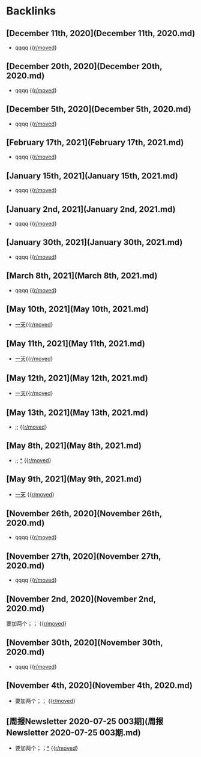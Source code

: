 
# Backlinks
## [December 11th, 2020](December 11th, 2020.md)
- qqqq {{[r/moved](../r/moved.md)}

## [December 20th, 2020](December 20th, 2020.md)
- qqqq {{[r/moved](../r/moved.md)}

## [December 5th, 2020](December 5th, 2020.md)
- qqqq {{[r/moved](../r/moved.md)}

## [February 17th, 2021](February 17th, 2021.md)
- qqqq {{[r/moved](../r/moved.md)}

## [January 15th, 2021](January 15th, 2021.md)
- qqqq {{[r/moved](../r/moved.md)}

## [January 2nd, 2021](January 2nd, 2021.md)
- qqqq {{[r/moved](../r/moved.md)}

## [January 30th, 2021](January 30th, 2021.md)
- qqqq {{[r/moved](../r/moved.md)}

## [March 8th, 2021](March 8th, 2021.md)
- qqqq {{[r/moved](../r/moved.md)}

## [May 10th, 2021](May 10th, 2021.md)
- [一天](../一天.md){{[r/moved](../r/moved.md)}

## [May 11th, 2021](May 11th, 2021.md)
- [一天](../一天.md){{[r/moved](../r/moved.md)}

## [May 12th, 2021](May 12th, 2021.md)
- [一天](../一天.md){{[r/moved](../r/moved.md)}

## [May 13th, 2021](May 13th, 2021.md)
- ;;  {{[r/moved](../r/moved.md)}

## [May 8th, 2021](May 8th, 2021.md)
- ;; [*](((-G0hKwSVW))) {{[r/moved](../r/moved.md)}

## [May 9th, 2021](May 9th, 2021.md)
- [一天](../一天.md) {{[r/moved](../r/moved.md)}

## [November 26th, 2020](November 26th, 2020.md)
- qqqq {{[r/moved](../r/moved.md)}

## [November 27th, 2020](November 27th, 2020.md)
- qqqq {{[r/moved](../r/moved.md)}

## [November 2nd, 2020](November 2nd, 2020.md)
要加两个；； {{[r/moved](../r/moved.md)}

## [November 30th, 2020](November 30th, 2020.md)
- qqqq {{[r/moved](../r/moved.md)}

## [November 4th, 2020](November 4th, 2020.md)
- 要加两个；； {{[r/moved](../r/moved.md)}

## [周报Newsletter 2020-07-25 003期](周报Newsletter 2020-07-25 003期.md)
- 要加两个；；[*](((Z8XscXqVq))) {{[r/moved](../r/moved.md)}

